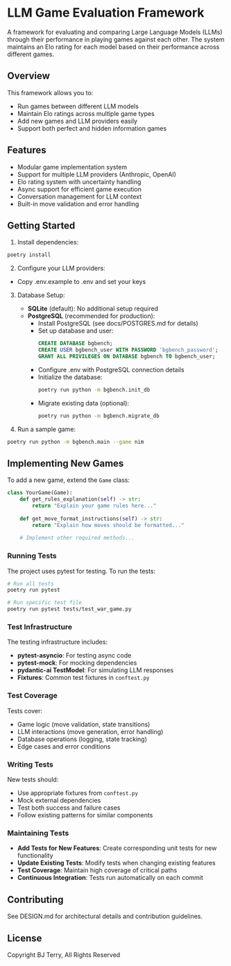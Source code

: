 # LLM Game Evaluation Framework

A framework for evaluating and comparing Large Language Models (LLMs) through their performance in playing games against each other. The system maintains an Elo rating for each model based on their performance across different games.

## Overview

This framework allows you to:
- Run games between different LLM models
- Maintain Elo ratings across multiple game types
- Add new games and LLM providers easily
- Support both perfect and hidden information games

## Features

- Modular game implementation system
- Support for multiple LLM providers (Anthropic, OpenAI)
- Elo rating system with uncertainty handling
- Async support for efficient game execution
- Conversation management for LLM context
- Built-in move validation and error handling

## Getting Started

1. Install dependencies:
```bash
poetry install
```

2. Configure your LLM providers:
- Copy .env.example to .env and set your keys

3. Database Setup:
   - **SQLite** (default): No additional setup required
   - **PostgreSQL** (recommended for production):
     - Install PostgreSQL (see docs/POSTGRES.md for details)
     - Set up database and user:
       ```sql
       CREATE DATABASE bgbench;
       CREATE USER bgbench_user WITH PASSWORD 'bgbench_password';
       GRANT ALL PRIVILEGES ON DATABASE bgbench TO bgbench_user;
       ```
     - Configure .env with PostgreSQL connection details
     - Initialize the database:
       ```bash
       poetry run python -m bgbench.init_db
       ```
     - Migrate existing data (optional):
       ```bash
       poetry run python -m bgbench.migrate_db
       ```

4. Run a sample game:
```bash
poetry run python -m bgbench.main --game nim
```

## Implementing New Games

To add a new game, extend the `Game` class:

```python
class YourGame(Game):
    def get_rules_explanation(self) -> str:
        return "Explain your game rules here..."
    
    def get_move_format_instructions(self) -> str:
        return "Explain how moves should be formatted..."
    
    # Implement other required methods...
```

### Running Tests

The project uses pytest for testing. To run the tests:

```bash
# Run all tests
poetry run pytest

# Run specific test file
poetry run pytest tests/test_war_game.py
```

### Test Infrastructure

The testing infrastructure includes:

- **pytest-asyncio**: For testing async code
- **pytest-mock**: For mocking dependencies
- **pydantic-ai TestModel**: For simulating LLM responses
- **Fixtures**: Common test fixtures in `conftest.py`

### Test Coverage

Tests cover:
- Game logic (move validation, state transitions)
- LLM interactions (move generation, error handling)
- Database operations (logging, state tracking)
- Edge cases and error conditions

### Writing Tests

New tests should:
- Use appropriate fixtures from `conftest.py`
- Mock external dependencies
- Test both success and failure cases
- Follow existing patterns for similar components

### Maintaining Tests

- **Add Tests for New Features**: Create corresponding unit tests for new functionality
- **Update Existing Tests**: Modify tests when changing existing features
- **Test Coverage**: Maintain high coverage of critical paths
- **Continuous Integration**: Tests run automatically on each commit

## Contributing

See DESIGN.md for architectural details and contribution guidelines.

## License

Copyright BJ Terry, All Rights Reserved